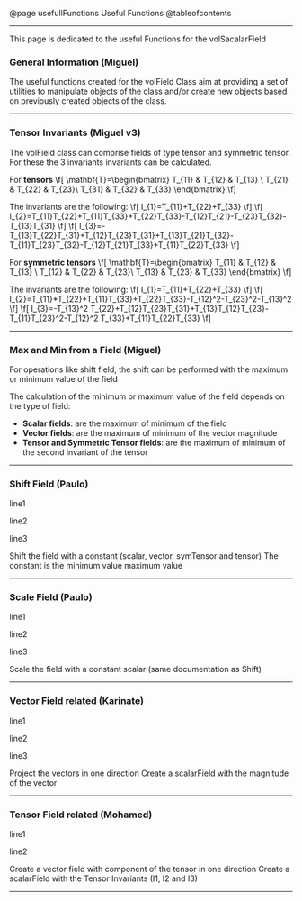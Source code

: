 @page usefullFunctions Useful Functions
@tableofcontents

----


This page is dedicated to the useful Functions for the volSacalarField

### General Information (Miguel)

The useful functions created for the volField Class aim at providing a set of utilities to manipulate objects of the class and/or create new objects based on previously created objects of the class.

----
### Tensor Invariants (Miguel v3)
The volField class can comprise fields of type tensor and symmetric tensor. For these the 3 invariants invariants can be calculated.

For **tensors**
\f[
\mathbf{T}=\begin{bmatrix}
T_{11} & T_{12} & T_{13} \\ 
T_{21} & T_{22} & T_{23}\\ 
T_{31} & T_{32} & T_{33}
\end{bmatrix}
\f]

The invariants are the following:
\f[
I_{1}=T_{11}+T_{22}+T_{33}
\f]
\f[
I_{2}=T_{11}T_{22}+T_{11}T_{33}+T_{22}T_{33}-T_{12}T_{21}-T_{23}T_{32}-T_{13}T_{31}
\f]
\f[
I_{3}=-T_{13}T_{22}T_{31}+T_{12}T_{23}T_{31}+T_{13}T_{21}T_{32}-T_{11}T_{23}T_{32}-T_{12}T_{21}T_{33}+T_{11}T_{22}T_{33}
\f]

For **symmetric tensors**
\f[
\mathbf{T}=\begin{bmatrix}
T_{11} & T_{12} & T_{13} \\ 
T_{12} & T_{22} & T_{23}\\ 
T_{13} & T_{23} & T_{33}
\end{bmatrix}
\f]

The invariants are the following:
\f[
I_{1}=T_{11}+T_{22}+T_{33}
\f]
\f[
I_{2}=T_{11}*T_{22}+T_{11}T_{33}+T_{22}T_{33}-T_{12}^2-T_{23}^2-T_{13}^2
\f]
\f[
I_{3}=-T_{13}^2 T_{22}+T_{12}T_{23}T_{31}+T_{13}T_{12}T_{23}-T_{11}T_{23}^2-T_{12}^2 T_{33}+T_{11}T_{22}T_{33}
\f]

----
### Max and Min from a Field (Miguel)
For operations like shift field, the shift can be performed with the maximum or minimum value of the field

The calculation of the minimum or maximum value of the field depends on the type of field:

* **Scalar fields**: are the maximum of minimum of the field
* **Vector fields**: are the maximum of minimum of the vector magnitude
* **Tensor and Symmetric Tensor fields**: are the maximum of minimum of the second invariant of the tensor


----
### Shift Field (Paulo)
line1

line2

line3

Shift the field with a constant (scalar, vector, symTensor and tensor)
The constant is the
minimum value
maximum value


----
### Scale Field (Paulo)
line1

line2

line3

Scale the field with a constant scalar (same documentation as Shift)


----
### Vector Field related (Karinate)
line1

line2

line3

Project the vectors in one direction
Create a scalarField with the magnitude of the vector


----
### Tensor Field related (Mohamed)
line1

line2



Create a vector field with component of the tensor in one direction
Create a scalarField with the Tensor Invariants (I1, I2 and I3)


----
